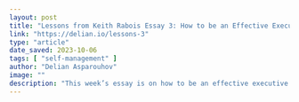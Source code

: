 ```yaml
---
layout: post
title: "Lessons from Keith Rabois Essay 3: How to be an Effective Executive"
link: "https://delian.io/lessons-3"
type: "article"
date_saved: 2023-10-06
tags: [ "self-management" ]
author: "Delian Asparouhov"
image: ""
description: "This week’s essay is on how to be an effective executive. This is inspired by a talk Keith gives to some of our portfolio companies’ executives."
---
```


